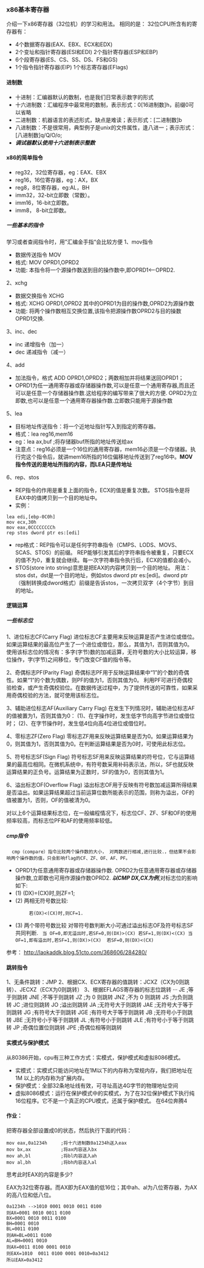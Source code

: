 ### x86基本寄存器
介绍一下x86寄存器（32位机）的学习和用法。
相同的是：
32位CPU所含有的寄存器有：
+ 4个数据寄存器(EAX、EBX、ECX和EDX)
+ 2个变址和指针寄存器(ESI和EDI) 2个指针寄存器(ESP和EBP)
+ 6个段寄存器(ES、CS、SS、DS、FS和GS)
+ 1个指令指针寄存器(EIP) 1个标志寄存器(EFlags) 
#### 进制数
+ 十进制：汇编器默认的数制，也是我们日常表示数字的形式
+ 十六进制数：汇编程序中最常用的数制，表示形式：0[16进制数]h，前缀0可以省略
+ 二进制数：机器语言的表述形式，缺点是难读；表示形式：[二进制数]b
+ 八进制数：不是很常用，典型例子是unix的文件属性，逢八进一；表示形式：[八进制数]q/Q/O/o;
+ ***调试器默认使用十六进制表示整数***

#### x86的简单指令
+ reg32，32位寄存器，eg：EAX、EBX
+ reg16，16位寄存器，eg：AX，BX
+ reg8，8位寄存器，eg:AL，BH
+ imm32，32-bit立即数（常数）。
+ imm16，16-bit立即数。
+ imm8， 8-bit立即数。
##### 一些基本的指令
学习或者查阅指令时，用”汇编金手指“会比较方便
1、mov指令
+ 数据传送指令 MOV
+ 格式: MOV OPRD1,OPRD2
+ 功能: 本指令将一个源操作数送到目的操作数中,即OPRD1<--OPRD2.

2、xchg
+ 数据交换指令 XCHG
+ 格式: XCHG OPRD1,OPRD2 其中的OPRD1为目的操作数,OPRD2为源操作数
+  功能: 将两个操作数相互交换位置,该指令把源操作数OPRD2与目的操数OPRD1交换. 

3、inc、dec
+ inc 递增指令（加一）
+ dec 递减指令（减一）

4、add
+ 加法指令，格式  ADD OPRD1,OPRD2；两数相加并将结果送回OPRD1；
+  OPRD1为任一通用寄存器或存储器操作数,可以是任意一个通用寄存器,而且还可以是任意一个存储器操作数.这给程序的编写带来了很大的方便. 
OPRD2为立即数,也可以是任意一个通用寄存器操作数.立即数只能用于源操作数

5、lea
+  目标地址传送指令：将一个近地址指针写入到指定的寄存器。
+  格式：lea reg16,mem16
+  eg：lea ax,buf		;将存储器buf所指的地址传送给ax
+  注意点：reg16必须是一个16位的通用寄存器，mem16必须是一个存储器。执行完这个指令后，就讲mem16所指的16位偏移地址传送到了reg16中。**MOV指令传送的是地址所指的内容，而LEA只是传地址**

6、rep、stos
+ REP指令的作用是重复上面的指令，ECX的值是重复次数。 STOS指令是将EAX中的值拷贝到一个目的地址中。
+ 实例：
```
lea edi,[ebp-0C0h]
mov ecx,30h
mov eax,0CCCCCCCCh
rep stos dword ptr es:[edi]
```
+ rep格式：REP指令可以是任何字符串指令（CMPS、LODS、MOVS、SCAS、STOS）的前缀。 REP能够引发其后的字符串指令被重复，只要ECX的值不为0，重复就会继续。每一次字符串指令执行后，ECX的值都会减小。
+ STOS(store into string)意思是把EAX的内容拷贝到一个目的地址。 用法：stos dst，dst是一个目的地址，例如stos dword ptr es:[edi]。dword ptr（强制转换成dword格式）前缀是告诉stos，一次拷贝双字（4个字节）到目的地址。

#### 逻辑运算
##### 一些标志位
1、进位标志CF(Carry Flag)
进位标志CF主要用来反映运算是否产生进位或借位。如果运算结果的最高位产生了一个进位或借位，那么，其值为1，否则其值为0。
使用该标志位的情况有：多字(字节)数的加减运算，无符号数的大小比较运算，移位操作，字(字节)之间移位，专门改变CF值的指令等。

2、奇偶标志PF(Parity Flag)
奇偶标志PF用于反映运算结果中“1”的个数的奇偶性。如果“1”的个数为偶数，则PF的值为1，否则其值为0。
利用PF可进行奇偶校验检查，或产生奇偶校验位。在数据传送过程中，为了提供传送的可靠性，如果采用奇偶校验的方法，就可使用该标志位。

3、辅助进位标志AF(Auxiliary Carry Flag)
在发生下列情况时，辅助进位标志AF的值被置为1，否则其值为0：
(1)、在字操作时，发生低字节向高字节进位或借位时；
(2)、在字节操作时，发生低4位向高4位进位或借位时。

4、零标志ZF(Zero Flag)
零标志ZF用来反映运算结果是否为0。如果运算结果为0，则其值为1，否则其值为0。在判断运算结果是否为0时，可使用此标志位。

5、符号标志SF(Sign Flag)
符号标志SF用来反映运算结果的符号位，它与运算结果的最高位相同。在微机系统中，有符号数采用补码表示法，所以，SF也就反映运算结果的正负号。运算结果为正数时，SF的值为0，否则其值为1。

6、溢出标志OF(Overflow Flag)
溢出标志OF用于反映有符号数加减运算所得结果是否溢出。如果运算结果超过当前运算位数所能表示的范围，则称为溢出，OF的值被置为1，否则，OF的值被清为0。 

对以上6个运算结果标志位，在一般编程情况下，标志位CF、ZF、SF和OF的使用频率较高，而标志位PF和AF的使用频率较低。
##### cmp指令
      cmp（compare）指令比较两个操作数的大小， 对两数进行相减,进行比较.，但结果不会影响两个操作数的值，只会影响flag的CF、ZF、OF、AF、PF。 
+  OPRD1为任意通用寄存器或存储器操作数.
OPRD2为任意通用寄存器或存储器操作数,立即数也可用作源操作数OPRD2.
***以CMP DX,CX为例***,对标志位的影响如下:
+ (1) (DX)=(CX)时,则ZF=1;
+ (2) 两相无符号数比较:
   ```若(DX)>=(CX)时,则CF=0,即无借位.
        若(DX)<(CX)时,则CF=1. 
   ```
+ (3) 两个带符号数比较
        对带符号数判断大小可通过溢出标志OF及符号标志SF共同判断.
        ```  当 OF=0,即无溢出时,若SF=0,则(DX)>(CX)
                 若SF=1,则(DX)<(CX)
        当 OF=1,即有溢出时,若SF=1,则(DX)>(CX) 
                  若SF=0,则(DX)<(CX)
         ```
               
参考：
http://laokaddk.blog.51cto.com/368606/284280/

#### 跳转指令
1、无条件跳转：JMP
2、根据CX、ECX寄存器的值跳转：JCXZ（CX为0则跳转）、JECXZ（ECX为0则跳转）
3、根据EFLAGS寄存器的标志位跳转
···
JE   ;等于则跳转
JNE  ;不等于则跳转
JZ   ;为 0 则跳转
JNZ  ;不为 0 则跳转
JS   ;为负则跳转
JC   ;进位则跳转
JO   ;溢出则跳转
JA   ;无符号大于则跳转
JAE  ;无符号大于等于则跳转
JG   ;有符号大于则跳转
JGE  ;有符号大于等于则跳转
JB   ;无符号小于则跳转
JBE  ;无符号小于等于则跳转
JL   ;有符号小于则跳转
JLE  ;有符号小于等于则跳转
JP   ;奇偶位置位则跳转
JPE  ;奇偶位相等则跳转

#### 实模式与保护模式
从80386开始，cpu有三种工作方式：实模式，保护模式和虚拟8086模式。
+ 实模式：实模式只能访问地址在1M以下的内存称为常规内存，我们把地址在1M 以上的内存称为扩展内存。
+ 保护模式：全部32条地址线有效，可寻址高达4G字节的物理地址空间
+ 虚拟8086模式：运行在保护模式中的实模式，为了在32位保护模式下执行纯16位程序。它不是一个真正的CPU模式，还属于保护模式。
在64位奔腾4

#### 作业：
把寄存器全部设置成0的状态，然后执行下面的代码：
```
mov eax,0a1234h		;将十六进制数0a1234h送入eax
mov bx,ax			;将ax内容送入bx
mov ah,bl			;将bl内容送入ah
mov al,bh			;将bh内容送入al 
```
思考此时EAX的内容是多少?

EAX为32位寄存器。而AX即为EAX值的低16位；其中ah、al为八位寄存器，为AX的高八位和低八位。
```
0a1234h -->1010 0001 0010 0011 0100
则AX=0001 0010 0011 0100
BX=0001 0010 0011 0100
BH=0001 0010
BL=0011 0100
则AH=BL=0011 0100
AL=BH=0001 0010
则AX=0011 0100 0001 0010
则EAX=1010  0011 0100 0001 0010=0a3412
所以EAX=0a3412
```

